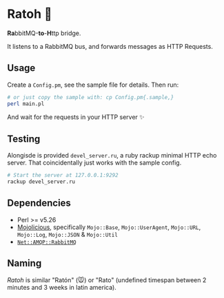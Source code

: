 Ratoh 🐁
========

**Ra**bbitMQ-**to**-**H**ttp bridge.

It listens to a RabbitMQ bus, and forwards messages as HTTP Requests.

Usage
-----

Create a `Config.pm`, see the sample file for details. Then run:

```bash
# or just copy the sample with: cp Config.pm{.sample,}
perl main.pl
```

And wait for the requests in your HTTP server ✨

Testing
-------

Alongisde is provided `devel_server.ru`, a ruby rackup minimal HTTP echo server.
That coincidentally just works with the sample config.

```bash
# Start the server at 127.0.0.1:9292
rackup devel_server.ru
```

Dependencies
------------
- Perl >= v5.26
- [Mojolicious](https://mojolicious.org/), specifically `Mojo::Base`, `Mojo::UserAgent`, `Mojo::URL`, `Mojo::Log`, `Mojo::JSON` & `Mojo::Util`
- [`Net::AMQP::RabbitMQ`](https://metacpan.org/pod/Net::AMQP::RabbitMQ)

Naming
------

_Ratoh_ is similar "Ratón" (🐭) or "Rato" (undefined timespan between 2 minutes
 and 3 weeks in latin america).
